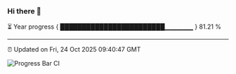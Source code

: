 ### Hi there 👋

⏳ Year progress { ████████████████████████▁▁▁▁▁▁ } 81.21 %

---

⏰ Updated on Fri, 24 Oct 2025 09:40:47 GMT

![Progress Bar CI](https://github.com/IshwaranRudhara/GIT-ACTION/workflows/Progress%20Bar%20CI/badge.svg)
